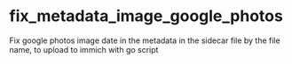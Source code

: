 # fix_metadata_image_google_photos
Fix google photos image date in the metadata in the sidecar file by the file name, to upload to immich with go script  
